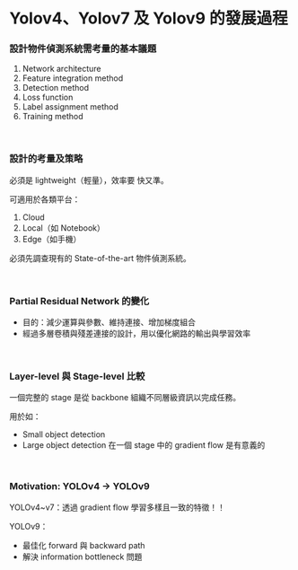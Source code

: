 # Yolov4、Yolov7 及 Yolov9 的發展過程

### 設計物件偵測系統需考量的基本議題
1. Network architecture
2. Feature integration method
3. Detection method
4. Loss function
5. Label assignment method
6. Training method

</br>

### 設計的考量及策略
必須是 lightweight（輕量），效率要 快又準。</br>

可適用於各類平台：
1. Cloud
2. Local（如 Notebook）
3. Edge（如手機）

必須先調查現有的 State-of-the-art 物件偵測系統。

</br>

### Partial Residual Network 的變化
* 目的：減少運算與參數、維持連接、增加梯度組合
* 經過多層卷積與殘差連接的設計，用以優化網路的輸出與學習效率

</br>

### Layer-level 與 Stage-level 比較
一個完整的 stage 是從 backbone 組織不同層級資訊以完成任務。</br>

用於如：
* Small object detection
* Large object detection
在一個 stage 中的 gradient flow 是有意義的

</br>

### Motivation: YOLOv4 → YOLOv9
YOLOv4~v7：透過 gradient flow 學習多樣且一致的特徵！！</br>

YOLOv9：
* 最佳化 forward 與 backward path
* 解決 information bottleneck 問題
